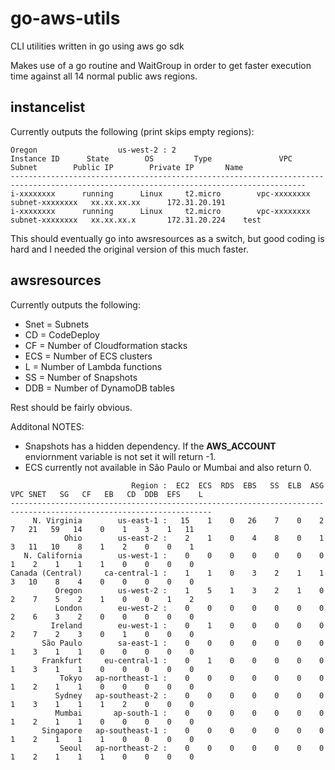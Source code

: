 # go-aws-utils
CLI utilities written in go using aws go sdk

Makes use of a go routine and WaitGroup in order to get faster execution time against all 14 normal public aws regions.

## instancelist

Currently outputs the following (print skips empty regions):

```
Oregon                  us-west-2 : 2   
Instance ID      State        OS         Type               VPC          Subnet        Public IP        Private IP       Name
----------------------------------------------------------------------------------------------------------------------------------------
i-xxxxxxxx      running      Linux     t2.micro        vpc-xxxxxxxx  subnet-xxxxxxxx   xx.xx.xx.xx      172.31.20.191                                  
i-xxxxxxxx      running      Linux     t2.micro        vpc-xxxxxxxx  subnet-xxxxxxxx   xx.xx.xx.x       172.31.20.224    test      
```

This should eventually go into awsresources as a switch, but good coding is hard and I needed the original version of this much faster.

## awsresources

Currently outputs the following:

* Snet = Subnets
* CD = CodeDeploy
* CF = Number of Cloudformation stacks
* ECS = Number of ECS clusters
* L = Number of Lambda functions
* SS = Number of Snapshots
* DDB = Number of DynamoDB tables

Rest should be fairly obvious.

Additonal NOTES:

* Snapshots has a hidden dependency. If the **AWS_ACCOUNT** enviornment variable is not set it will return -1.
* ECS currently not available in São Paulo or Mumbai and also return 0.


```
                           Region :  EC2  ECS  RDS  EBS   SS  ELB  ASG VPC SNET   SG   CF   EB   CD  DDB  EFS    L
-------------------------------------------------------------------------------------------------------------------
     N. Virginia        us-east-1 :   15    1    0   26    7    0    2   7   21   59   14    0    1    3    1   11
            Ohio        us-east-2 :    2    1    0    4    8    0    1   3   11   10    8    1    2    0    0    1
   N. California        us-west-1 :    0    0    0    0    0    0    0   1    2    1    1    1    0    0    0    0
Canada (Central)     ca-central-1 :    1    1    0    3    2    1    1   3   10    8    4    0    0    0    0    0
          Oregon        us-west-2 :    1    5    1    3    2    1    0   2    7    5    2    1    0    0    1    2
          London        eu-west-2 :    0    0    0    0    0    0    0   2    6    3    2    0    0    0    0    0
         Ireland        eu-west-1 :    0    1    0    0    0    0    0   2    7    2    3    0    1    0    0    0
       São Paulo        sa-east-1 :    0    0    0    0    0    0    0   1    3    1    1    0    0    0    0    0
       Frankfurt     eu-central-1 :    0    1    0    0    0    0    0   1    3    1    1    0    0    0    0    0
           Tokyo   ap-northeast-1 :    0    0    0    0    0    0    0   1    2    1    1    0    0    0    0    0
          Sydney   ap-southeast-2 :    0    0    0    0    0    0    0   1    3    1    1    1    2    0    0    0
          Mumbai       ap-south-1 :    0    0    0    0    0    0    0   1    2    1    1    0    0    0    0    0
       Singapore   ap-southeast-1 :    0    0    0    0    0    0    0   1    2    1    1    1    0    0    0    0
           Seoul   ap-northeast-2 :    0    0    0    0    0    0    0   1    2    1    1    1    0    0    0    0
```

